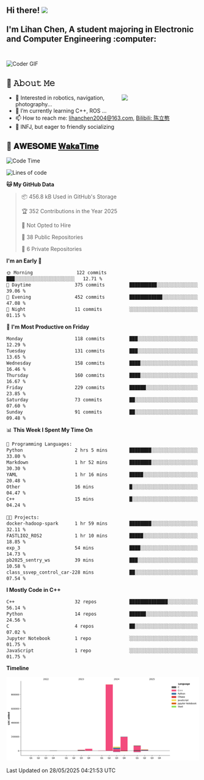 <h2 align="left">
 <abc>
  <br>Hi there! <img src="https://user-images.githubusercontent.com/42378118/110234147-e3259600-7f4e-11eb-95be-0c4047144dea.gif" width="30"><br>
  <br> I'm Lihan Chen, A student majoring in Electronic and Computer Engineering :computer:<br>
  <br>
 </abc>
</h2>

<img align="center" src="https://media.giphy.com/media/SWoSkN6DxTszqIKEqv/giphy.gif" alt="Coder GIF" width="500">

## :book: 𝙰𝚋𝚘𝚞𝚝 𝙼𝚎

<img align="right" width="40%" src="https://github-readme-stats.vercel.app/api?username=LihanChen2004&show_icons=true&icon_color=CE1D2D&text_color=718096&bg_color=ffffff&hide_title=true" />

- 🌟 Interested in robotics, navigation, photography...
- 🌱 I’m currently learning C++, ROS ... 
- 📫 How to reach me: lihanchen2004@163.com, [Bilibili: 陈立憨](https://space.bilibili.com/170786212)
- 👯 INFJ, but eager to friendly socializing

## 📜 𝐀𝐖𝐄𝐒𝐎𝐌𝐄 [𝐖𝐚𝐤𝐚𝐓𝐢𝐦𝐞](https://github.com/anmol098/waka-readme-stats)

<!--START_SECTION:waka-->
![Code Time](http://img.shields.io/badge/Code%20Time-1%2C102%20hrs%2027%20mins-blue)

![Lines of code](https://img.shields.io/badge/From%20Hello%20World%20I%27ve%20Written-1.3%20million%20lines%20of%20code-blue)

**🐱 My GitHub Data** 

> 📦 456.8 kB Used in GitHub's Storage 
 > 
> 🏆 352 Contributions in the Year 2025
 > 
> 🚫 Not Opted to Hire
 > 
> 📜 38 Public Repositories 
 > 
> 🔑 6 Private Repositories 
 > 
**I'm an Early 🐤** 

```text
🌞 Morning                122 commits         ███░░░░░░░░░░░░░░░░░░░░░░   12.71 % 
🌆 Daytime                375 commits         ██████████░░░░░░░░░░░░░░░   39.06 % 
🌃 Evening                452 commits         ████████████░░░░░░░░░░░░░   47.08 % 
🌙 Night                  11 commits          ░░░░░░░░░░░░░░░░░░░░░░░░░   01.15 % 
```
📅 **I'm Most Productive on Friday** 

```text
Monday                   118 commits         ███░░░░░░░░░░░░░░░░░░░░░░   12.29 % 
Tuesday                  131 commits         ███░░░░░░░░░░░░░░░░░░░░░░   13.65 % 
Wednesday                158 commits         ████░░░░░░░░░░░░░░░░░░░░░   16.46 % 
Thursday                 160 commits         ████░░░░░░░░░░░░░░░░░░░░░   16.67 % 
Friday                   229 commits         ██████░░░░░░░░░░░░░░░░░░░   23.85 % 
Saturday                 73 commits          ██░░░░░░░░░░░░░░░░░░░░░░░   07.60 % 
Sunday                   91 commits          ██░░░░░░░░░░░░░░░░░░░░░░░   09.48 % 
```


📊 **This Week I Spent My Time On** 

```text
💬 Programming Languages: 
Python                   2 hrs 5 mins        ████████░░░░░░░░░░░░░░░░░   33.80 % 
Markdown                 1 hr 52 mins        ████████░░░░░░░░░░░░░░░░░   30.30 % 
YAML                     1 hr 16 mins        █████░░░░░░░░░░░░░░░░░░░░   20.48 % 
Other                    16 mins             █░░░░░░░░░░░░░░░░░░░░░░░░   04.47 % 
C++                      15 mins             █░░░░░░░░░░░░░░░░░░░░░░░░   04.24 % 

🐱‍💻 Projects: 
docker-hadoop-spark      1 hr 59 mins        ████████░░░░░░░░░░░░░░░░░   32.11 % 
FASTLIO2_ROS2            1 hr 10 mins        █████░░░░░░░░░░░░░░░░░░░░   18.85 % 
exp_3                    54 mins             ████░░░░░░░░░░░░░░░░░░░░░   14.73 % 
pb2025_sentry_ws         39 mins             ███░░░░░░░░░░░░░░░░░░░░░░   10.58 % 
class_ssvep_control_car-228 mins             ██░░░░░░░░░░░░░░░░░░░░░░░   07.54 % 
```

**I Mostly Code in C++** 

```text
C++                      32 repos            ██████████████░░░░░░░░░░░   56.14 % 
Python                   14 repos            ██████░░░░░░░░░░░░░░░░░░░   24.56 % 
C                        4 repos             ██░░░░░░░░░░░░░░░░░░░░░░░   07.02 % 
Jupyter Notebook         1 repo              ░░░░░░░░░░░░░░░░░░░░░░░░░   01.75 % 
JavaScript               1 repo              ░░░░░░░░░░░░░░░░░░░░░░░░░   01.75 % 
```



**Timeline**

![Lines of Code chart](https://raw.githubusercontent.com/LihanChen2004/LihanChen2004/main/assets/bar_graph.png)


 Last Updated on 28/05/2025 04:21:53 UTC
<!--END_SECTION:waka-->

<!--
**LihanChen2004/LihanChen2004** is a ✨ _special_ ✨ repository because its `README.md` (this file) appears on your GitHub profile.

Here are some ideas to get you started:

- 🔭 I’m currently working on ...
- 🌱 I’m currently learning ...
- 👯 I’m looking to collaborate on ...
- 🤔 I’m looking for help with ...
- 💬 Ask me about ...
- 📫 How to reach me: ...
- 😄 Pronouns: ...
- ⚡ Fun fact: ...
-->
